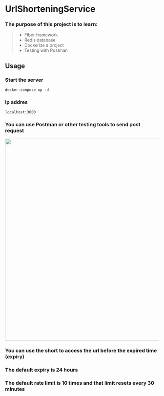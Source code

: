 # UrlShorteningService

### The purpose of this project is to learn:
> - Fiber framework
> - Redis database
> - Dockerize a project
> - Testing with Postman

## Usage

### Start the server
`docker-compose up -d`
### ip addres
`localhost:3000`
### You can use Postman or other testing tools to send post request 

<img width="625" img height="660" src="https://i.ibb.co/RYTr9kb/project1.png">

### You can use the short to access the url before the expired time (expiry)
### The default expiry is 24 hours
### The default rate limit is 10 times and that limit resets every 30 minutes
